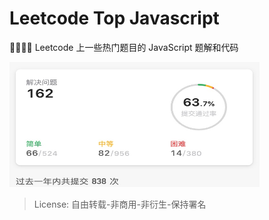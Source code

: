 # Leetcode Top Javascript

👨‍💻‍👨‍💻‍ Leetcode 上一些热门题目的 JavaScript 题解和代码

<img src="./assets/progress.jpg" width="400" height="200"/>

> License: 自由转载-非商用-非衍生-保持署名
